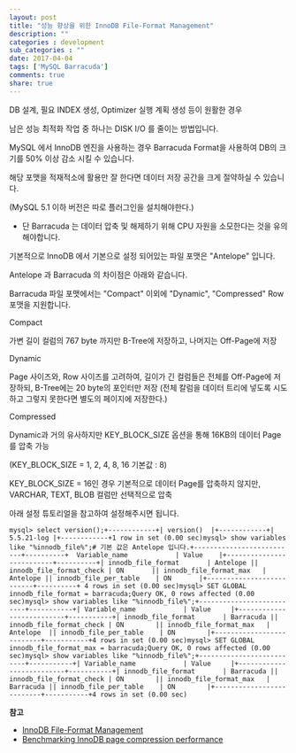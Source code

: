 ```yaml
---
layout: post
title: "성능 향상을 위한 InnoDB File-Format Management"
description: ""
categories : development
sub_categories : ""
date: 2017-04-04
tags: ['MySQL Barracuda']
comments: true
share: true
---
```


DB 설계, 필요 INDEX 생성, Optimizer 실행 계획 생성 등이 원활한 경우

남은 성능 최적화 작업 중 하나는 DISK I/O 를 줄이는 방법입니다.

  

MySQL 에서 InnoDB 엔진을 사용하는 경우 Barracuda Format을 사용하여 DB의 크기를 50% 이상 감소 시킬 수
있습니다.

해당 포맷을 적재적소에 활용만 잘 한다면 데이터 저장 공간을 크게 절약하실 수 있습니다.

(MySQL 5.1 이하 버전은 따로 플러그인을 설치해야한다.)

* 단 Barracuda 는 데이터 압축 및 해제하기 위해 CPU 자원을 소모한다는 것을 유의해야합니다.

  

기본적으로 InnoDB 에서 기본으로 설정 되어있는 파일 포맷은 "Antelope" 입니다.

  

Antelope 과 Barracuda 의 차이점은 아래와 같습니다.

Barracuda 파일 포맷에서는 "Compact" 이외에 "Dynamic", "Compressed" Row 포맷을 지원합니다.

  

Compact

가변 길이 컬럼의 767 byte 까지만 B-Tree에 저장하고, 나머지는 Off-Page에 저장

Dynamic

Page 사이즈와, Row 사이즈를 고려하여, 길이가 긴 컬럼들은 전체를 Off-Page에 저장하되, B-Tree에는 20 byte의
포인터만 저장 (전체 칼럼을 데이터 트리에 넣도록 시도하고 그렇지 못한다면 별도의 페이지에 저장한다.)

Compressed

Dynamic과 거의 유사하지만 KEY_BLOCK_SIZE 옵션을 통해 16KB의 데이터 Page를 압축 가능

(KEY_BLOCK_SIZE = 1, 2, 4, 8, 16 기본값 : 8)

KEY_BLOCK_SIZE = 16인 경우 기본적으로 데이터 Page를 압축하지 않지만, VARCHAR, TEXT, BLOB 컬럼만
선택적으로 압축

  

  

아래 설정 튜토리얼을 참고하여 설정해주시면 됩니다.

  

    mysql> select version();+------------+| version()  |+------------+| 5.5.21-log |+------------+1 row in set (0.00 sec)mysql> show variables like "%innodb_file%";# 기본 값은 Antelope 입니다.+--------------------------+----------+  Variable_name            | Value    |+--------------------------+----------+| innodb_file_format       | Antelope || innodb_file_format_check | ON       || innodb_file_format_max   | Antelope || innodb_file_per_table    | ON       |+--------------------------+----------+ 4 rows in set (0.00 sec)mysql> SET GLOBAL innodb_file_format = barracuda;Query OK, 0 rows affected (0.00 sec)mysql> show variables like "%innodb_file%";+--------------------------+-----------+| Variable_name            | Value     |+--------------------------+-----------+| innodb_file_format       | Barracuda || innodb_file_format_check | ON        || innodb_file_format_max   | Antelope  || innodb_file_per_table    | ON        |+--------------------------+-----------+4 rows in set (0.00 sec)mysql> SET GLOBAL innodb_file_format_max = barracuda;Query OK, 0 rows affected (0.00 sec)mysql> show variables like "%innodb_file%";+--------------------------+-----------+| Variable_name            | Value     |+--------------------------+-----------+| innodb_file_format       | Barracuda || innodb_file_format_check | ON        || innodb_file_format_max   | Barracuda || innodb_file_per_table    | ON        |+--------------------------+-----------+4 rows in set (0.00 sec)

  

  

  

  

**참고**

  * [InnoDB File-Format Management](https://dev.mysql.com/doc/refman/5.5/en/innodb-file-format.html)
  * [Benchmarking InnoDB page compression performance](http://www.tocker.ca/2013/10/31/benchmarking-innodb-page-compression-performance.html)

  

